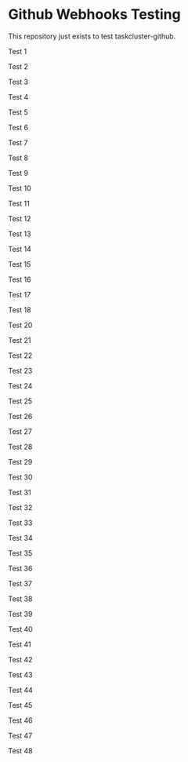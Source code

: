 # Github Webhooks Testing
This repository just exists to test taskcluster-github.

Test 1

Test 2

Test 3

Test 4

Test 5

Test 6

Test 7

Test 8

Test 9

Test 10

Test 11

Test 12

Test 13

Test 14

Test 15

Test 16

Test 17

Test 18

Test 20

Test 21

Test 22

Test 23

Test 24

Test 25

Test 26

Test 27

Test 28

Test 29

Test 30

Test 31

Test 32

Test 33

Test 34

Test 35

Test 36

Test 37

Test 38

Test 39

Test 40

Test 41

Test 42

Test 43

Test 44

Test 45

Test 46

Test 47

Test 48
